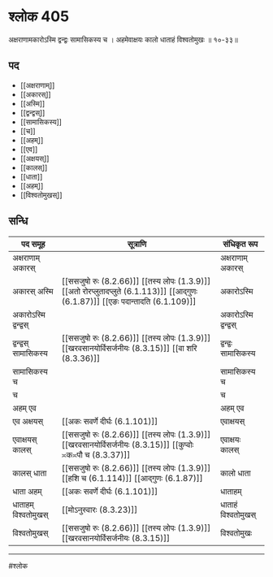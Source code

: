 # श्लोक 405

अक्षराणामकारोऽस्मि द्वन्द्वः सामासिकस्य च ।
अहमेवाक्षयः कालो धाताहं विश्वतोमुखः ॥ १०-३३॥


## पद 

- [[अक्षराणाम्]]
- [[अकारस्]]
- [[अस्मि]]
- [[द्वन्द्वस्]]
- [[सामासिकस्य]]
- [[च]]
- [[अहम्]]
- [[एव]]
- [[अक्षयस्]]
- [[कालस्]]
- [[धाता]]
- [[अहम्]]
- [[विश्वतोमुखस्]]

## सन्धि

| पद समूह | सूत्राणि | संधिकृत रूप |
| ----- | ----- | ----- |
| अक्षराणाम् अकारस् |  | अक्षराणाम् अकारस् |
| अकारस् अस्मि |  [[ससजुषो रुः (8.2.66)]] [[तस्य लोपः (1.3.9)]] [[अतो रोरप्लुतादप्लुते (6.1.113)]] [[आद्गुणः (6.1.87)]] [[एङः पदान्तादति (6.1.109)]] | अकारोऽस्मि |
| अकारोऽस्मि द्वन्द्वस् |  | अकारोऽस्मि द्वन्द्वस् |
| द्वन्द्वस् सामासिकस्य |  [[ससजुषो रुः (8.2.66)]] [[तस्य लोपः (1.3.9)]] [[खरवसानयोर्विसर्जनीयः (8.3.15)]] [[वा शरि (8.3.36)]] | द्वन्द्वः सामासिकस्य |
| सामासिकस्य च |  | सामासिकस्य च |
| च |  | च |
| अहम् एव |  | अहम् एव |
| एव अक्षयस् |  [[अकः सवर्णे दीर्घः (6.1.101)]] | एवाक्षयस् |
| एवाक्षयस् कालस् |  [[ससजुषो रुः (8.2.66)]] [[तस्य लोपः (1.3.9)]] [[खरवसानयोर्विसर्जनीयः (8.3.15)]] [[कुप्वोः ≍क≍पौ च (8.3.37)]] | एवाक्षयः कालस् |
| कालस् धाता |  [[ससजुषो रुः (8.2.66)]] [[तस्य लोपः (1.3.9)]] [[हशि च (6.1.114)]] [[आद्गुणः (6.1.87)]] | कालो धाता |
| धाता अहम् |  [[अकः सवर्णे दीर्घः (6.1.101)]] | धाताहम् |
| धाताहम् विश्वतोमुखस् |  [[मोऽनुस्वारः (8.3.23)]] | धाताहं विश्वतोमुखस् |
| विश्वतोमुखस् |  [[ससजुषो रुः (8.2.66)]] [[तस्य लोपः (1.3.9)]] [[खरवसानयोर्विसर्जनीयः (8.3.15)]] | विश्वतोमुखः |


---

#श्लोक